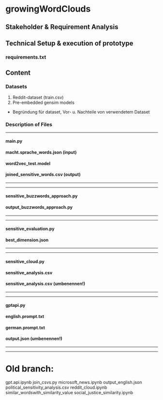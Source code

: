 # growingWordClouds

## Stakeholder & Requirement Analysis

## Technical Setup & execution of prototype
### requirements.txt

## Content
### Datasets
1. Reddit-dataset (train.csv)
2. Pre-embedded gensim models
- Begründung für dataset, Vor- u. Nachteile von verwendetem Dataset
### Description of Files 

---------------------------------------------
#### main.py 
#### macht.sprache_words.json (input)
#### word2vec_test.model
#### joined_sensitive_words.csv (output)
---------------------------------------------

---------------------------------------------
#### sensitive_buzzwords_approach.py
#### output_buzzwords_approach.py
---------------------------------------------

---------------------------------------------
#### sensitive_evaluation.py
#### best_dimension.json
---------------------------------------------

---------------------------------------------
#### sensitive_cloud.py
#### sensitive_analysis.csv
#### sensitive_analysis.csv (umbenennen!)
---------------------------------------------

---------------------------------------------
#### gptapi.py 
#### english.prompt.txt
#### german.prompt.txt
#### output.json (umbenennen!)
---------------------------------------------

---------------------------------------------
# Old branch: 
gpt.api.ipynb
join_csvs.py
microsoft_news.ipynb
output_english.json 
political_sensitivity_analysis.csv
reddit_cloud.ipynb
similar_wordswith_similarity_value
social_justice_similarity.ipynb

